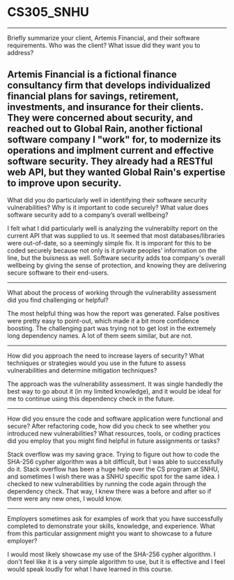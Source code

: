 # CS305_SNHU
------------------
Briefly summarize your client, Artemis Financial, and their software requirements. Who was the client? What issue did they want you to address?

Artemis Financial is a fictional finance consultancy firm that develops individualized financial plans for savings, retirement, investments, and insurance for their clients.
They were concerned about security, and reached out to Global Rain, another fictional software company I "work" for, to modernize its operations and implment current and effective software security. They already had a RESTful web API, but they wanted Global Rain's expertise to improve upon security.
-------------------
What did you do particularly well in identifying their software security vulnerabilities? Why is it important to code securely? What value does software security add to a company’s overall wellbeing?

I felt what I did particularly well is analyzing the vulnerabilty report on the current API that was supplied to us. It seemed that most databases/libraries were out-of-date, so a seemingly simple fix. It is imporant for this to be coded securely because not only is it private peoples' information on the line, but the buisness as well. Software security adds toa  company's overall wellbeing by giving the sense of protection, and knowing they are delivering secure software to their end-users.

--------------------
What about the process of working through the vulnerability assessment did you find challenging or helpful?

The most helpful thing was how the report was generated. False positives were pretty easy to point-out, which made it a bit more confidence boosting. The challenging part was trying not to get lost in the extremely long dependency names. A lot of them seem similar, but are not.

--------------------
How did you approach the need to increase layers of security? What techniques or strategies would you use in the future to assess vulnerabilities and determine mitigation techniques?

The approach was the vulnerability assessment. It was single handedly the best way to go about it (in my limited knowledge), and it would be ideal for me to continue using this dependency check in the future.

-------------------
How did you ensure the code and software application were functional and secure? After refactoring code, how did you check to see whether you introduced new vulnerabilities?
What resources, tools, or coding practices did you employ that you might find helpful in future assignments or tasks?

Stack overflow was my saving grace. Trying to figure out how to code the SHA-256 cypher algorithm was a bit difficult, but I was able to successfully do it. Stack overflow has been a huge help over the CS program at SNHU, and sometimes I wish there was a SNHU specific spot for the same idea.
I checked to new vulnerabilities by running the code again through the dependency check. That way, I knew there was a before and after so if there were any new ones, I would know.

---------------------
Employers sometimes ask for examples of work that you have successfully completed to demonstrate your skills, knowledge, and experience. What from this particular assignment might you want to showcase to a future employer?

I would most likely showcase my use of the SHA-256 cypher algorithm. I don't feel like it is a very simple algorithm to use, but it is effective and I feel would speak loudly for what I have learned in this course.
